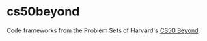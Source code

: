 # cs50beyond
Code frameworks from the Problem Sets of Harvard's [CS50 Beyond](https://cs50.harvard.edu/beyond/2019/).
